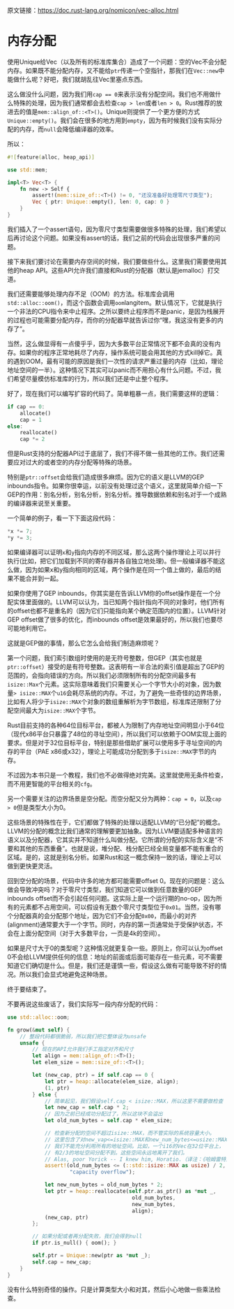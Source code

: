原文链接：<https://doc.rust-lang.org/nomicon/vec-alloc.html>

# 内存分配

使用Unique给Vec（以及所有的标准库集合）造成了一个问题：空的Vec不会分配内存。如果既不能分配内存，又不能给`ptr`传递一个空指针，那我们在`Vec::new`中能做什么呢？好吧，我们就胡乱往Vec里塞点东西。

这么做没什么问题，因为我们用`cap == 0`来表示没有分配空间。我们也不用做什么特殊的处理，因为我们通常都会去检查`cap > len`或者`len > 0`。Rust推荐的放进去的值是`mem::align_of::<T>()`。Unique则提供了一个更方便的方式`Unique::empty()`。我们会在很多的地方用到`empty`，因为有时候我们没有实际分配的内存，而`null`会降低编译器的效率。

所以：

``` Rust
#![feature(alloc, heap_api)]

use std::mem;

impl<T> Vec<T> {
    fn new -> Self {
        assert!(mem::size_of::<T>() != 0, "还没准备好处理零尺寸类型");
        Vec { ptr: Unique::empty(), len: 0, cap: 0 }
    }
}
```

我们插入了一个assert语句，因为零尺寸类型需要做很多特殊的处理，我们希望以后再讨论这个问题。如果没有assert的话，我们之前的代码会出现很多严重的问题。

接下来我们要讨论在需要内存空间的时候，我们要做些什么。这里我们需要使用其他的heap API。这些API允许我们直接和Rust的分配器（默认是jemalloc）打交道。

我们还需要能够处理内存不足（OOM）的方法。标准库会调用`std::alloc::oom()`，而这个函数会调用`oom`langitem。默认情况下，它就是执行一个非法的CPU指令来中止程序。之所以要终止程序而不是panic，是因为栈展开的过程也可能需要分配内存，而你的分配器早就告诉过你“嘿，我这没有更多的内存了”。

当然，这么做显得有一点傻乎乎，因为大多数平台正常情况下都不会真的没有内存。如果你的程序正常地耗尽了内存，操作系统可能会用其他的方式kill掉它。真的遇到OOM，最有可能的原因是我们一次性的请求严重过量的内存（比如，理论地址空间的一半）。这种情况下其实可以panic而不用担心有什么问题。不过，我们希望尽量模仿标准库的行为，所以我们还是中止整个程序。

好了，现在我们可以编写扩容的代码了。简单粗暴一点，我们需要这样的逻辑：

``` Rust
if cap == 0:
    allocate()
    cap = 1
else:
    reallocate()
    cap *= 2
```

但是Rust支持的分配器API过于底层了，我们不得不做一些其他的工作。我们还需要应对过大的或者空的内存分配等特殊的场景。

特别是`ptr::offset`会给我们造成很多麻烦。因为它的语义是LLVM的GEP inbounds指令。如果你很幸运，以前没有处理过这个语义，这里就简单介绍一下GEP的作用：别名分析，别名分析，别名分析。推导数据依赖和别名对于一个成熟的编译器来说至关重要。

一个简单的例子，看一下下面这段代码：

``` Rust
*x *= 7;
*y *= 3;
```

如果编译器可以证明`x`和`y`指向内存的不同区域，那么这两个操作理论上可以并行执行(比如，把它们加载到不同的寄存器并各自独立地处理)。但一般编译器不能这么做，因为如果x和y指向相同的区域，两个操作是在同一个值上做的，最后的结果不能合并到一起。

如果你使用了GEP inbounds，你其实是在告诉LLVM你的offset操作是在一个分配实体里面做的。LLVM可以认为，当已知两个指针指向不同的对象时，他们所有的offset也都不是重名的（因为它们只能指向某个确定范围内的位置）。LLVM针对GEP offset做了很多的优化，而inbounds offset是效果最好的，所以我们也要尽可能地利用它。

这就是GEP做的事情，那么它怎么会给我们制造麻烦呢？

第一个问题，我们索引数组时使用的是无符号整数，但GEP（其实也就是`ptr::offset`）接受的是有符号整数。这表明有一半合法的索引值是超出了GEP的范围的，会指向错误的方向。所以我们必须限制所有的分配空间最多有`isize::Max`个元素。这实际意味着我们只需要关心一个字节大小的对象，因为数量`> isize::MAX`个`u16`会耗尽系统的内存。不过，为了避免一些奇怪的边界场景，比如有人将少于`isize::MAX`个对象的数组重解析为字节数组，标准库还限制了分配空间最大为`isize::MAX`个字节。

Rust目前支持的各种64位目标平台，都被人为限制了内存地址空间明显小于64位（现代x86平台只暴露了48位的寻址空间），所以我们可以依赖于OOM实现上面的要求。但是对于32位目标平台，特别是那些借助扩展可以使用多于寻址空间的内存的平台（PAE x86或x32），理论上可能成功分配到多于`isize::MAX`字节的内存。

不过因为本书只是一个教程，我们也不必做得绝对完美。这里就使用无条件检查，而不用更智能的平台相关的`cfg`。

另一个需要关注的边界场景是空分配。而空分配又分为两种：`cap = 0`，以及`cap > 0`但是类型大小为0。

这些场景的特殊性在于，它们都做了特殊的处理以适配LLVM的“已分配”的概念。LLVM的分配的概念比我们通常的理解要更加抽象。因为LLVM要适配多种语言的语义以及分配器，它其实并不知道什么叫做分配。它所谓的分配的实际含义是“不要和其他的东西重叠”。也就是说，堆分配、栈分配已经全局变量都不能有重合的区域。是的，这就是别名分析。如果Rust和这一概念保持一致的话，理论上可以做到更快更灵活。

回到空分配的场景，代码中许多的地方都可能需要offset 0。现在的问题是：这么做会导致冲突吗？对于零尺寸类型，我们知道它可以做到任意数量的GEP inbounds offset而不会引起任何问题。这实际上是一个运行期的no-op，因为所有的元素都不占用空间，可以假设有无数个零尺寸类型位于`0x01`。当然，没有哪个分配器真的会分配那个地址，因为它们不会分配`0x00`，而最小的对齐(alignment)通常要大于一个字节。同时，内存的第一页通常处于受保护状态，不会在上面分配空间（对于大多数平台，一页是4k的空间）。

如果是尺寸大于0的类型呢？这种情况就更复杂一些。原则上，你可以认为offset 0不会给LLVM提供任何的信息：地址的前面或后面可能存在一些元素，可不需要知道它们确切是什么。但是，我们还是谨慎一些，假设这么做有可能导致不好的情况。所以我们会显式地避免这种场景。

终于要结束了。

不要再说这些废话了，我们实际写一段内存分配的代码：

``` Rust
use std::alloc::oom;

fn grow(&mut self) {
    // 整段代码都很脆弱，所以我们把它整体设为unsafe
    unsafe {
        // 现在的API允许我们手工指定对齐和尺寸
        let align = mem::align_of::<T>();
        let elem_size = mem::size_of::<T>();

        let (new_cap, ptr) = if self.cap == 0 {
            let ptr = heap::allocate(elem_size, align);
            (1, ptr)
        } else {
            // 简单起见，我们假设self.cap < isize::MAX，所以这里不需要做检查
            let new_cap = self.cap * 2;
            // 因为之前已经成功分配过了，所以这块不会溢出
            let old_num_bytes = self.cap * elem_size;

            // 检查新分配的空间不超过isize::MAX，而不管实际的系统容量大小。
            // 这里包含了对new_vap<=isize::MAX和new_num_bytes<=usize::MAX的检查
            // 我们不能充分利用所有的地址空间。比如，一个i16的Vec在32位平台上，
            // 有2/3的地址空间分配不到。这些空间永远地离开了我们。
            // Alas, poor Yorick -- I knew him, Horatio.（译注：《哈姆雷特》中悼念逝去生命的经典台词）
            assert!(old_num_bytes <= (::std::isize::MAX as usize) / 2,
                    "capacity overflow");

            let new_num_bytes = old_num_bytes * 2;
            let ptr = heap::reallocate(self.ptr.as_ptr() as *mut _,
                                        old_num_bytes,
                                        new_num_bytes,
                                        align);
            (new_cap, ptr)
        };

        // 如果分配或者再分配失败，我们会得到null
        if ptr.is_null() { oom(); }

        self.ptr = Unique::new(ptr as *mut _);
        self.cap = new_cap;
    }
}
```

没有什么特别奇怪的操作。只是计算类型大小和对其，然后小心地做一些乘法检查。